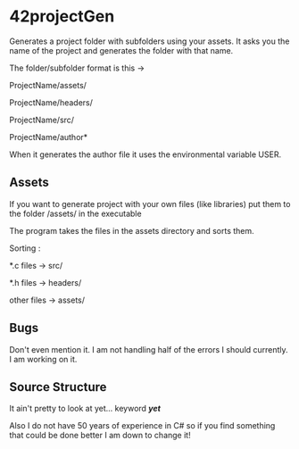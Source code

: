 # 42projectGen

Generates a project folder with subfolders using your assets.
It asks you the name of the project and generates the folder with that name.

The folder/subfolder format is this ->

ProjectName/assets/

ProjectName/headers/

ProjectName/src/

ProjectName/author*

When it generates the author file it uses the environmental variable USER.

## Assets

If you want to generate project with your own files (like libraries) put them to the folder /assets/ in the executable

The program takes the files in the assets directory and sorts them.

Sorting :

*.c files -> src/

*.h files -> headers/

other files -> assets/

## Bugs

Don't even mention it. I am not handling half of the errors I should currently. I am working on it.

## Source Structure

It ain't pretty to look at yet... keyword **_yet_**

Also I do not have 50 years of experience in C# so if you find something that could be done better I am down to change it!
